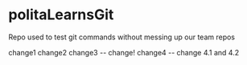 # politaLearnsGit
Repo used to test git commands without messing up our team repos

change1
change2
change3 -- change!
change4 -- change 4.1 and 4.2
